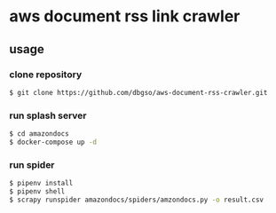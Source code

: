 # aws document rss link crawler

## usage

### clone repository

```bash
$ git clone https://github.com/dbgso/aws-document-rss-crawler.git
```

### run splash server

```bash
$ cd amazondocs
$ docker-compose up -d
```

### run spider

```bash
$ pipenv install
$ pipenv shell
$ scrapy runspider amazondocs/spiders/amzondocs.py -o result.csv
```